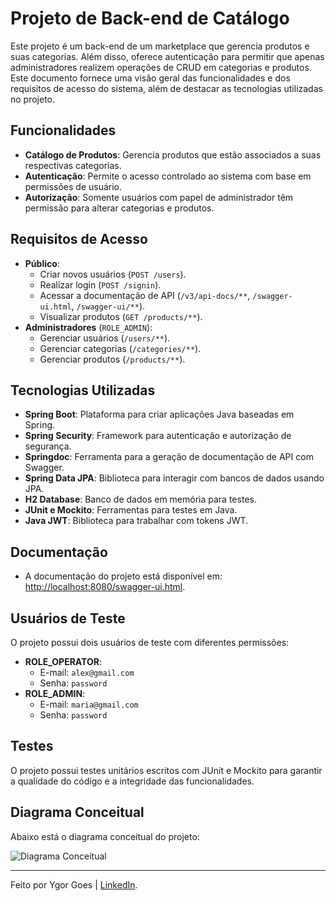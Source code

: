 # Projeto de Back-end de Catálogo

Este projeto é um back-end de um marketplace que gerencia produtos e suas categorias. Além disso, oferece autenticação para permitir que apenas administradores realizem operações de CRUD em categorias e produtos. Este documento fornece uma visão geral das funcionalidades e dos requisitos de acesso do sistema, além de destacar as tecnologias utilizadas no projeto.

## Funcionalidades

- **Catálogo de Produtos**: Gerencia produtos que estão associados a suas respectivas categorias.
- **Autenticação**: Permite o acesso controlado ao sistema com base em permissões de usuário.
- **Autorização**: Somente usuários com papel de administrador têm permissão para alterar categorias e produtos.

## Requisitos de Acesso

- **Público**:
    - Criar novos usuários (`POST /users`).
    - Realizar login (`POST /signin`).
    - Acessar a documentação de API (`/v3/api-docs/**`, `/swagger-ui.html`, `/swagger-ui/**`).
    - Visualizar produtos (`GET /products/**`).
- **Administradores** (`ROLE_ADMIN`):
    - Gerenciar usuários (`/users/**`).
    - Gerenciar categorias (`/categories/**`).
    - Gerenciar produtos (`/products/**`).

## Tecnologias Utilizadas

- **Spring Boot**: Plataforma para criar aplicações Java baseadas em Spring.
- **Spring Security**: Framework para autenticação e autorização de segurança.
- **Springdoc**: Ferramenta para a geração de documentação de API com Swagger.
- **Spring Data JPA**: Biblioteca para interagir com bancos de dados usando JPA.
- **H2 Database**: Banco de dados em memória para testes.
- **JUnit e Mockito**: Ferramentas para testes em Java.
- **Java JWT**: Biblioteca para trabalhar com tokens JWT.

## Documentação

- A documentação do projeto está disponível em: [http://localhost:8080/swagger-ui.html](http://localhost:8080/swagger-ui.html).

## Usuários de Teste

O projeto possui dois usuários de teste com diferentes permissões:

- **ROLE_OPERATOR**:
    - E-mail: `alex@gmail.com`
    - Senha: `password`
- **ROLE_ADMIN**:
    - E-mail: `maria@gmail.com`
    - Senha: `password`

## Testes

O projeto possui testes unitários escritos com JUnit e Mockito para garantir a qualidade do código e a integridade das funcionalidades.

## Diagrama Conceitual

Abaixo está o diagrama conceitual do projeto:

![Diagrama Conceitual](https://i.imgur.com/VFW4upc.png)

---

Feito por Ygor Goes | [LinkedIn](https://www.linkedin.com/in/ygor-goes).
